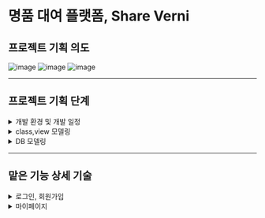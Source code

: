# 명품 대여 플랫폼, Share Verni

## 프로젝트 기획 의도

![image](https://user-images.githubusercontent.com/83866279/132180914-cd79301a-e531-4f6c-b1bd-fb25c9a472b2.png)
![image](https://user-images.githubusercontent.com/83866279/132180930-e08e058e-74bc-45a4-bfb0-ff1a022474cd.png)
![image](https://user-images.githubusercontent.com/83866279/132180941-23d0f989-cf48-4ac2-ae94-8a389c0f67ff.png)


----

## 프로젝트 기획 단계 
<details>
<summary>개발 환경 및 개발 일정</summary>
<div markdown="1">
  
![image](https://user-images.githubusercontent.com/83866279/132180975-fc5dabee-e3ad-4f27-82c6-cd8f9952b2d4.png)
![image](https://user-images.githubusercontent.com/83866279/132180988-8c4023fa-4f48-469e-b9de-e2629ad7985c.png)

  
</div>
</details>

<details>
<summary>class,view 모델링</summary>
<div markdown="1">
  
![image](https://user-images.githubusercontent.com/83866279/132181058-38733a60-52c9-41ca-940b-2b31a3f87c40.png)
![image](https://user-images.githubusercontent.com/83866279/132181070-51094dd6-e56c-4c52-a041-40e09b49d306.png)

  
</div>
</details>

<details>
<summary>DB 모델링</summary>
<div markdown="1">
  
![image](https://user-images.githubusercontent.com/83866279/132181046-65138c57-e6c1-4a7e-a269-dece9486cfb6.png)
  
</div>
</details>


-----


## 맡은 기능 상세 기술
<details>
<summary>로그인, 회원가입</summary>
<div markdown="1">       

![image](https://user-images.githubusercontent.com/83866279/132181207-0a13969e-09fe-4cd7-8b87-00e6c81b9d30.png)
![image](https://user-images.githubusercontent.com/83866279/132181211-33b13482-08fc-49bc-afd0-a7a26f095db4.png)
![image](https://user-images.githubusercontent.com/83866279/132181235-a50e371f-3a38-467d-93ca-91c049c59b66.png)
![image](https://user-images.githubusercontent.com/83866279/132181240-aa41cd52-fdeb-4028-81e5-a7f353032696.png)

  

</div>
</details>

<details>
<summary>마이페이지</summary>
<div markdown="1">       

![image](https://user-images.githubusercontent.com/83866279/132181301-36b4409c-bf48-4401-870e-bf7b59fb1d9f.png)
![image](https://user-images.githubusercontent.com/83866279/132181312-bee8978a-e289-494b-bc88-3725558a829f.png)
![image](https://user-images.githubusercontent.com/83866279/132181327-45918483-7ffc-4cf2-919f-a73194ac1226.png)
![image](https://user-images.githubusercontent.com/83866279/132181338-c180618c-c7c7-4865-b14d-05d9b9056253.png)
![image](https://user-images.githubusercontent.com/83866279/132181350-fcf0e63f-75c8-46e4-9231-167f2c610cfd.png)
![image](https://user-images.githubusercontent.com/83866279/132181362-79bc049c-c3fe-46f6-8e8d-a0a848be7c9d.png)
![image](https://user-images.githubusercontent.com/83866279/132181375-091b0f5e-55a3-49c7-bff9-44c587d81a96.png)
![image](https://user-images.githubusercontent.com/83866279/132181451-6b61a5bf-9d06-46f3-9013-94b81d50942e.png)
![image](https://user-images.githubusercontent.com/83866279/132181460-e8b85df9-d3f3-4dae-a143-e28145266260.png)
![image](https://user-images.githubusercontent.com/83866279/132181471-183eead7-29de-4586-ab5e-c84b2ebdb62e.png)
![image](https://user-images.githubusercontent.com/83866279/132181485-07ef6408-1157-4937-9b65-8b82e334c0de.png)
![image](https://user-images.githubusercontent.com/83866279/132181495-896b44d5-433f-4f70-818f-8fb6ec8739d1.png)

  

</div>
</details>
